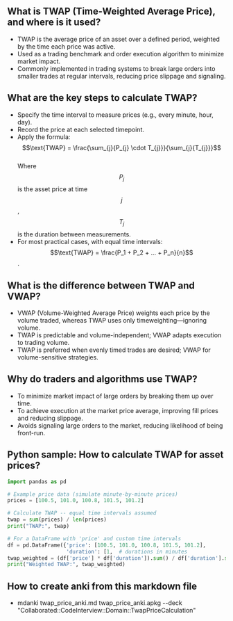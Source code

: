## What is TWAP (Time-Weighted Average Price), and where is it used?

* TWAP is the average price of an asset over a defined period, weighted by the time each price was active.
* Used as a trading benchmark and order execution algorithm to minimize market impact.
* Commonly implemented in trading systems to break large orders into smaller trades at regular intervals, reducing price slippage and signaling.

## What are the key steps to calculate TWAP?

* Specify the time interval to measure prices (e.g., every minute, hour, day).
* Record the price at each selected timepoint.
* Apply the formula:  
  $$\text{TWAP} = \frac{\sum_{j}{P_{j} \cdot T_{j}}}{\sum_{j}{T_{j}}}$$  
  Where $$P_j$$ is the asset price at time $$j$$, $$T_j$$ is the duration between measurements.
* For most practical cases, with equal time intervals:  
  $$\text{TWAP} = \frac{P_1 + P_2 + ... + P_n}{n}$$.

## What is the difference between TWAP and VWAP?

* VWAP (Volume-Weighted Average Price) weights each price by the volume traded, whereas TWAP uses only timeweighting—ignoring volume.
* TWAP is predictable and volume-independent; VWAP adapts execution to trading volume.
* TWAP is preferred when evenly timed trades are desired; VWAP for volume-sensitive strategies.

## Why do traders and algorithms use TWAP?

* To minimize market impact of large orders by breaking them up over time.
* To achieve execution at the market price average, improving fill prices and reducing slippage.
* Avoids signaling large orders to the market, reducing likelihood of being front-run.

## Python sample: How to calculate TWAP for asset prices?

```python
import pandas as pd

# Example price data (simulate minute-by-minute prices)
prices = [100.5, 101.0, 100.8, 101.5, 101.2]

# Calculate TWAP -- equal time intervals assumed
twap = sum(prices) / len(prices)
print("TWAP:", twap)

# For a DataFrame with 'price' and custom time intervals
df = pd.DataFrame({'price': [100.5, 101.0, 100.8, 101.5, 101.2],
                   'duration': [1,  # durations in minutes
twap_weighted = (df['price'] * df['duration']).sum() / df['duration'].sum()
print("Weighted TWAP:", twap_weighted)

```


## How to create anki from this markdown file

* mdanki twap_price_anki.md twap_price_anki.apkg --deck "Collaborated::CodeInterview::Domain::TwapPriceCalculation"

